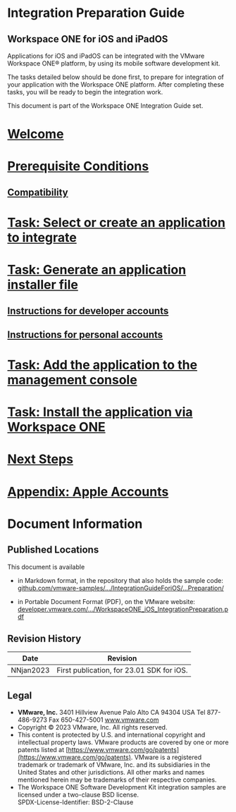 # Integration Preparation Guide
## Workspace ONE for iOS and iPadOS
Applications for iOS and iPadOS can be integrated with the VMware Workspace ONE®
platform, by using its mobile software development kit.

The tasks detailed below should be done first, to prepare for integration of
your application with the Workspace ONE platform. After completing these tasks,
you will be ready to begin the integration work.

This document is part of the Workspace ONE Integration Guide set.

# [Welcome](01Welcome/readme.md)

# [Prerequisite Conditions](02PrerequisiteConditions/readme.md)

## [Compatibility](02PrerequisiteConditions/01Compatibility/readme.md)

# [Task: Select or create an application to integrate](03Task_Select-or-create-an-application-to-integrate/readme.md)

# [Task: Generate an application installer file](04Task_Generate-an-application-installer-file/readme.md)

## [Instructions for developer accounts](04Task_Generate-an-application-installer-file/01Instructions-for-developer-accounts/readme.md)

## [Instructions for personal accounts](04Task_Generate-an-application-installer-file/02Instructions-for-personal-accounts/readme.md)

# [Task: Add the application to the management console](05Task_Add-the-application-to-the-management-console/readme.md)

# [Task: Install the application via Workspace ONE](06Task_Install-the-application-via-Workspace-ONE/readme.md)

# [Next Steps](07Next-Steps/readme.md)

# [Appendix: Apple Accounts](21Appendix_Apple-Accounts/readme.md)

# Document Information
## Published Locations
This document is available

-   in Markdown format, in the repository that also holds the sample code:  
    [github.com/vmware-samples/.../IntegrationGuideForiOS/...Preparation/](https://github.com/vmware-samples/workspace-ONE-SDK-integration-samples/blob/main/IntegrationGuideForiOS/Guides/22_Preparation/readme.md)

-   in Portable Document Format (PDF), on the VMware website:  
    [developer.vmware.com/.../WorkspaceONE_iOS_IntegrationPreparation.pdf](https://developer.vmware.com/docs/18006/WorkspaceONE_iOS_IntegrationPreparation.pdf)

## Revision History
|Date     |Revision                                    |
|---------|--------------------------------------------|
|NNjan2023|First publication, for 23.01 SDK for iOS.   |

## Legal
-   **VMware, Inc.** 3401 Hillview Avenue Palo Alto CA 94304 USA
    Tel 877-486-9273 Fax 650-427-5001 www.vmware.com
-   Copyright © 2023 VMware, Inc. All rights reserved.
-   This content is protected by U.S. and international copyright and
    intellectual property laws. VMware products are covered by one
    or more patents listed at
    [https://www.vmware.com/go/patents](https://www.vmware.com/go/patents).
    VMware is a registered trademark or trademark of VMware, Inc. and its
    subsidiaries in the United States and other jurisdictions. All other marks
    and names mentioned herein may be trademarks of their respective companies.
-   The Workspace ONE Software Development Kit integration samples are
    licensed under a two-clause BSD license.  
    SPDX-License-Identifier: BSD-2-Clause
